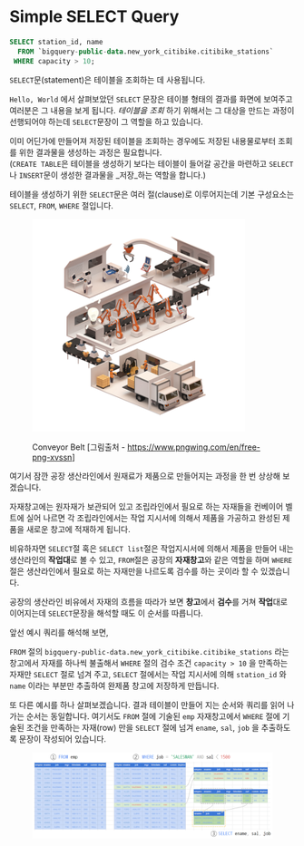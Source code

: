 # Simple SELECT Query

```sql
SELECT station_id, name
  FROM `bigquery-public-data.new_york_citibike.citibike_stations`
 WHERE capacity > 10;
```

`SELECT`문(statement)은 테이블을 조회하는 데 사용됩니다.

`Hello, World` 에서 살펴보았던 `SELECT` 문장은 테이블 형태의 결과를 화면에 보여주고 여러분은 그 내용을 보게 됩니다. _테이블을 조회_ 하기 위해서는 그 대상을 만드는 과정이 선행되어야 하는데 `SELECT`문장이 그 역할을 하고 있습니다.

이미 어딘가에 만들어져 저장된 테이블을 조회하는 경우에도 저장된 내용물로부터 조회를 위한 결과물을 생성하는 과정은 필요합니다.  
(`CREATE TABLE`은 테이블을 생성하기 보다는 테이블이 들어갈 공간을 마련하고 `SELECT`나 `INSERT`문이 생성한 결과물을 _저장_하는 역할을 합니다.)

테이블을 생성하기 위한 `SELECT`문은 여러 절(clause)로 이루어지는데 기본 구성요소는 `SELECT`, `FROM`, `WHERE` 절입니다.

<figure><img src="../.gitbook/assets/conveyor.png" alt="" width="375"><figcaption><p>Conveyor Belt [그림출처 - <a href="https://www.pngwing.com/en/free-png-xvssn">https://www.pngwing.com/en/free-png-xvssn</a>]</p></figcaption></figure>

여기서 잠깐 공장 생산라인에서 원재료가 제품으로 만들어지는 과정을 한 번 상상해 보겠습니다.

자재창고에는 원자재가 보관되어 있고 조립라인에서 필요로 하는 자재들을 컨베이어 벨트에 실어 나르면 각 조립라인에서는 작업 지시서에 의해서 제품을 가공하고 완성된 제품을 새로운 창고에 적재하게 됩니다.

비유하자면 `SELECT`절 혹은 `SELECT list`절은 작업지시서에 의해서 제품을 만들어 내는 생산라인의 **작업대**로 볼 수 있고, `FROM`절은 공장의 **자재창고**와 같은 역할을 하며  `WHERE`절은 생산라인에서 필요로 하는 자재만을 나르도록 검수를 하는 곳이라 할 수 있겠습니다.

공장의 생산라인 비유에서 자재의 흐름을 따라가 보면 **창고**에서 **검수**를 거쳐 **작업**대로 이어지는데 `SELECT`문장을 해석할 때도 이 순서를 따릅니다.

앞선 예시 쿼리를 해석해 보면,

`FROM` 절의 `bigquery-public-data.new_york_citibike.citibike_stations` 라는 창고에서 자재를 하나씩 불출해서 `WHERE` 절의 검수 조건 `capacity > 10` 을 만족하는 자재만 `SELECT` 절로 넘겨 주고,  `SELECT` 절에서는 작업 지시서에 의해 `station_id` 와 `name` 이라는 부분만 추출하여 완제품 창고에 저장하게 만듭니다.

또 다른 예시를 하나 살펴보겠습니다.   결과 테이블이 만들어 지는 순서와 쿼리를 읽어 나가는 순서는 동일합니다.  여기서도 `FROM` 절에 기술된 `emp` 자재창고에서 `WHERE` 절에 기술된 조건을 만족하는 자재(row) 만을 `SELECT` 절에 넘겨  `ename`, `sal`, `job` 을 추출하도록 문장이 작성되어 있습니다.

<figure><img src="../.gitbook/assets/image.png" alt=""><figcaption></figcaption></figure>
